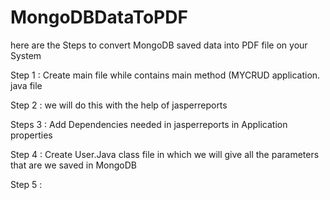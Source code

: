 # MongoDBDataToPDF

here are the Steps to convert MongoDB saved data into PDF file on your System 

Step 1 :  Create main file while contains main method (MYCRUD application. java file 

Step 2 : we will do this with the help of jasperreports  


Steps 3 : Add Dependencies needed in jasperreports in Application properties 


Step 4 : Create User.Java class file in which we will give all the parameters that are we saved in MongoDB 

Step 5 : 
